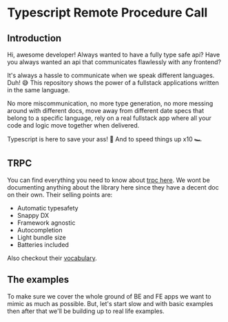# Typescript Remote Procedure Call

## Introduction

Hi, awesome developer!
Always wanted to have a fully type safe api?
Have you always wanted an api that communicates flawlessly with any frontend?

It's always a hassle to communicate when we speak different languages. Duh! 😅
This repository shows the power of a fullstack applications written in the same language.

No more miscommunication, no more type generation, no more messing around with different docs,
move away from different date specs that belong to a specific language, rely on a real fullstack app where all your code and logic move together when delivered.

Typescript is here to save your ass! 🎉
And to speed things up x10 🏎️

## TRPC

You can find everything you need to know about [trpc here](https://trpc.io/). We wont be documenting anything about the library here since they have a decent doc on their own. Their selling points are:

- Automatic typesafety
- Snappy DX
- Framework agnostic
- Autocompletion
- Light bundle size
- Batteries included

Also checkout their [vocabulary](https://trpc.io/docs/concepts#vocabulary).

## The examples

To make sure we cover the whole ground of BE and FE apps we want to mimic as much as possible.
But, let's start slow and with basic examples then after that we'll be building up to real life examples.
